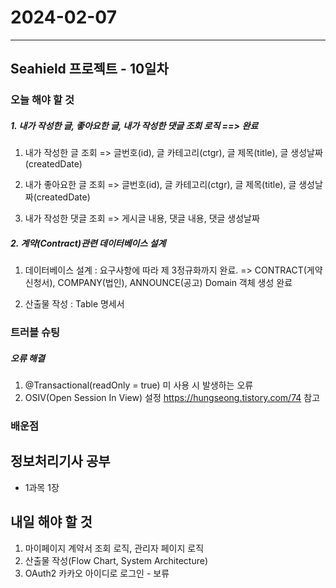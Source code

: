 # 2024-02-07

---

## Seahield 프로젝트 - 10일차

### 오늘 해야 할 것

##### 1. 내가 작성한 글, 좋아요한 글, 내가 작성한 댓글 조회 로직 ==> 완료

1. 내가 작성한 글 조회
   => 글번호(id), 글 카테고리(ctgr), 글 제목(title), 글 생성날짜(createdDate)

2. 내가 좋아요한 글 조회
   => 글번호(id), 글 카테고리(ctgr), 글 제목(title), 글 생성날짜(createdDate)
3. 내가 작성한 댓글 조회
   => 게시글 내용, 댓글 내용, 댓글 생성날짜

##### 2. 계약(Contract)관련 데이터베이스 설계

1. 데이터베이스 설계 : 요구사항에 따라 제 3정규화까지 완료.
   => CONTRACT(게약신청서), COMPANY(법인), ANNOUNCE(공고) Domain 객체 생성 완료

2. 산출물 작성 : Table 명세서

### 트러블 슈팅

##### 오류 해결

1. @Transactional(readOnly = true) 미 사용 시 발생하는 오류
2. OSIV(Open Session In View) 설정
   https://hungseong.tistory.com/74 참고

### 배운점

## 정보처리기사 공부

- 1과목 1장

## 내일 해야 할 것

1. 마이페이지 계약서 조회 로직, 관리자 페이지 로직
2. 산출물 작성(Flow Chart, System Architecture)
3. OAuth2 카카오 아이디로 로그인 - 보류
